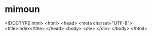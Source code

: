 # mimoun
&lt;!DOCTYPE html> &lt;html> &lt;head>     &lt;meta charset="UTF-8">     &lt;title>Index&lt;/title> &lt;/head> &lt;body>     &lt;div>              &lt;/div> &lt;/body> &lt;/html>
